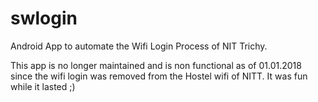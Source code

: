 # swlogin
Android App to automate the Wifi Login Process of NIT Trichy.


This app is no longer maintained and is non functional as of 01.01.2018 since the wifi login was removed from the Hostel wifi of NITT. 
It was fun while it lasted ;)
